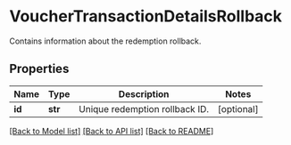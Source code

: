 # VoucherTransactionDetailsRollback

Contains information about the redemption rollback.

## Properties
Name | Type | Description | Notes
------------ | ------------- | ------------- | -------------
**id** | **str** | Unique redemption rollback ID. | [optional] 

[[Back to Model list]](../README.md#documentation-for-models) [[Back to API list]](../README.md#documentation-for-api-endpoints) [[Back to README]](../README.md)


